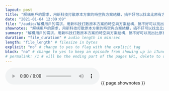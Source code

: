```yaml
---
layout: post
title: "解構用戶的需求，用新科技打散原本方案的時空與方案結構，搞不好可以找出比原有方案效率更好十倍的嶄新解法。" # quotes allow forbidden characters like the colon
date: "2021-01-04 12:09:09"
file: "/audio/解構用戶的需求，用新科技打散原本方案的時空與方案結構，搞不好可以找出比原有方案效率更好十倍的嶄新解法。.mp3"
shownotes: "解構用戶的需求，用新科技打散原本方案的時空與方案結構，搞不好可以找出比原有方案效率更好十倍的嶄新解法。"
summary: "解構用戶的需求，用新科技打散原本方案的時空與方案結構，搞不好可以找出比原有方案效率更好十倍的嶄新解法。"
duration: "file_duration" # audio length in min:sec
length: "file_length" # filesize in bytes
explicit: "no" # change to yes to flag with the explicit tag
block: "no" # change to yes to keep an episode from showing up in iTunes
# permalink: /1 # will be the ending part of the pages URL, delete to default to the title
---
```


<audio controls>
<source src="{{site.url}}{{site.baseurl}}{{ page.file }}" type="audio/x-mp3">
Your browser does not support the audio element.
</audio>
{{ page.shownotes }}
